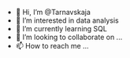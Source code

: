 - 👋 Hi, I’m @Tarnavskaja
- 👀 I’m interested in data analysis
- 🌱 I’m currently learning SQL
- 💞️ I’m looking to collaborate on ...
- 📫 How to reach me ...

<!---
Tarnavskaja/Tarnavskaja is a ✨ special ✨ repository because its `README.md` (this file) appears on your GitHub profile.
You can click the Preview link to take a look at your changes.
--->
